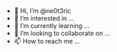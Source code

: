 - 👋 Hi, I’m @ne0t3ric
- 👀 I’m interested in ...
- 🌱 I’m currently learning ...
- 💞️ I’m looking to collaborate on ...
- 📫 How to reach me ...

<!---
ne0t3ric/ne0t3ric is a ✨ special ✨ repository because its `README.md` (this file) appears on your GitHub profile.
You can click the Preview link to take a look at your changes.
--->
